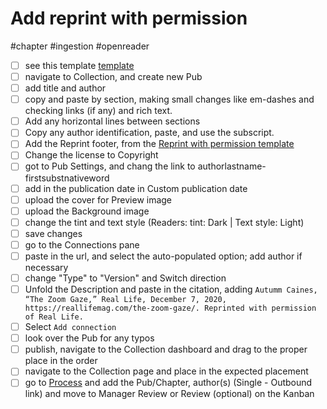 # Add reprint with permission

#chapter #ingestion #openreader

- [ ] see this template [template](https://www.mediastudies.press/pub/authorlastname-firstsubstantivetitle/draft)
- [ ] navigate to Collection, and create new Pub
- [ ] add title and author
- [ ] copy and paste by section, making small changes like em-dashes and checking links (if any) and rich text.
- [ ] Add any horizontal lines between sections
- [ ] Copy any author identification, paste, and use the subscript. 
- [ ] Add the Reprint footer, from the [Reprint with permission template](https://www.mediastudies.press/pub/j7bs6jwh/draft)
- [ ] Change the license to Copyright
- [ ] got to Pub Settings, and chang the link to authorlastname-firstsubstnativeword
- [ ] add in the publication date in Custom publication date
- [ ] upload the cover for Preview image
- [ ] upload the Background image 
- [ ] change the tint and text style (Readers: tint: Dark | Text style: Light)
- [ ] save changes
- [ ] go to the Connections pane
- [ ] paste in the url, and select the auto-populated option; add author if necessary
- [ ] change "Type" to "Version" and Switch direction
- [ ] Unfold the Description and paste in the citation, adding `Autumm Caines, “The Zoom Gaze,” Real Life, December 7, 2020, https://reallifemag.com/the-zoom-gaze/. Reprinted with permission of Real Life.`
- [ ] Select `Add connection`
- [ ] look over the Pub for any typos
- [ ] publish, navigate to the Collection dashboard and drag to the proper place in the order
- [ ] navigate to the Collection page and place in the expected placement
- [ ] go to [Process](x-icabmobile://x-callback-url/open?url=https://airtable.com/tblqaFC7NIu8c0kQW/viwmFAzlPEXfq7Us4?blocks=hide) and add the Pub/Chapter, author(s) (Single - Outbound link) and move to Manager Review or Review (optional) on the Kanban